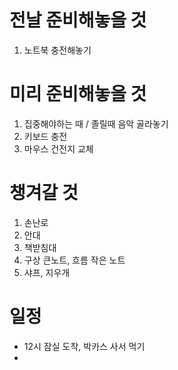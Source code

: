 # 전날 준비해놓을 것
1. 노트북 충전해놓기
 
# 미리 준비해놓을 것
1. 집중해야하는 때 / 졸릴때 음악 골라놓기
2. 키보드 충전
3. 마우스 건전지 교체



# 챙겨갈 것
1. 손난로
2. 안대
3. 책받침대
4. 구상 큰노트, 흐름 작은 노트
5. 샤프, 지우개


# 일정
- 12시 잠실 도착, 박카스 사서 먹기
- 

